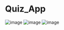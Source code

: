 # Quiz_App
![image](https://github.com/PraneetBose/Quiz_App/assets/94593299/1e2d430b-ca9c-4688-b8a7-b96f99eca148)
![image](https://github.com/PraneetBose/Quiz_App/assets/94593299/bc5c35a6-2162-4aa1-b034-33843022214a)
![image](https://github.com/PraneetBose/Quiz_App/assets/94593299/6e941546-9b67-4cc0-8257-358c5562f897)
